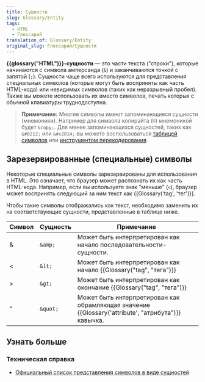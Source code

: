 ```yaml
---
title: Сущности
slug: Glossary/Entity
tags:
  - HTML
  - Глоссарий
translation_of: Glossary/Entity
original_slug: Глоссарий/Сущности
---
```


**{{glossary("HTML")}}-сущности** — это части текста ("строки"), которые начинаются с символа амперсанда (`&`) и заканчиваются точкой с запятой (`;`). Сущности чаще всего используются для представления специальных символов (которые могут быть восприняты как часть HTML-кода) или невидимых символов (таких как неразрывный пробел). Также вы можете использовать их вместо символов, печать которых с обычной клавиатуры труднодоступна.

> **Примечание:** Многие символы имеют запоминающиеся сущности (мнемоники). Например для символа копирайта (`©`) мнемоникой будет `&copy;`. Для менее запоминающихся сущностей, таких как `&#8212;` или `&#x2014;` вы можете воспользоваться [таблицей символов](https://dev.w3.org/html5/html-author/charref) или [инструментом перекодирования](https://mothereff.in/html-entities).

## Зарезервированные (специальные) символы

Некоторые специальные символы зарезервированы для использования в HTML. Это означает, что браузер может распознать их как часть HTML-кода. Например, если вы используете знак "меньше" (`<`), браузер может воспринять следующий за ним текст как {{Glossary('tag', 'тег')}}.

Чтобы такие символы отображались как текст, необходимо заменить их на соответствующие сущности, представленные в таблице ниже.

| Символ | Сущность | Примечание                                                                                                                |
| ------ | -------- | ------------------------------------------------------------------------------------------------------------------------- |
| &      | `&amp;`  | Может быть интерпретирован как начало последовательности-сущности.                                                        |
| <      | `&lt;`   | Может быть интерпретирован как начало {{Glossary("tag", "тега")}}                                            |
| >      | `&gt;`   | Может быть интерпретирован как окончание {{Glossary("tag", "тега")}}                                         |
| "      | `&quot;` | Может быть интерпретирован как обрамляющая значение {{Glossary('attribute', "атрибута")}} кавычка. |

## Узнать больше

### Техническая справка

- [Официальный список представления символов в виде сущностей](https://dev.w3.org/html5/html-author/charref)
